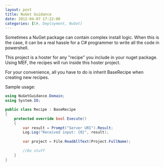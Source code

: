 ```yaml
---
layout: post
title: NuGet Guidance
date: 2012-04-07 17:22:00
categories: [C#, Deployment, NuGet]
---
```


Sometimes a NuGet package can contain complex install logic. When this is the case, it can be a real hassle for a C# programmer to write all the code in powershell. 


This project is a hoster for any "recipe" you include in your nuget package. Using MEF, the recipes will run inside this hoster project.

For your convenience, all you have to do is inherit BaseRecipe when creating new recipes.


Sample usage:

```csharp
using NuGetGuidance.Domain;
using System.IO;

public class Recipe : BaseRecipe 
{
	protected override bool Execute()
	{
		var result = Prompt("Server URI").Result;
		Log.Log("Received input: {0}", result);
		
		var project = File.ReadAllText(Project.FullName);
		
		//Do stuff	
	}
}
```